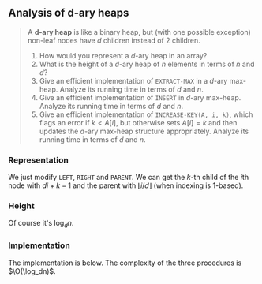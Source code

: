 ## Analysis of d-ary heaps

> A **d-ary heap** is like a binary heap, but (with one possible exception)
> non-leaf nodes have $d$ children instead of 2 children.
>
> 1. How would you represent a $d$-ary heap in an array?
> 2. What is the height of a $d$-ary heap of $n$ elements in terms of $n$ and
>    $d$?
> 3. Give an efficient implementation of `EXTRACT-MAX` in a $d$-ary max-heap.
>    Analyze its running time in terms of $d$ and $n$.
> 4. Give an efficient implementation of `INSERT` in $d$-ary max-heap. Analyze
>    its running time in terms of $d$ and $n$.
> 5. Give an efficient implementation of `INCREASE-KEY(A, i, k)`, which flags
>    an error if $k < A[i]$, but otherwise sets $A[i] = k$ and then updates the
>    $d$-ary max-heap structure appropriately. Analyze its running time in
>    terms of $d$ and $n$.

### Representation

We just modify `LEFT`, `RIGHT` and `PARENT`. We can get the $k$-th child of the
$i$th node with $d i + k - 1$ and the parent with $\lfloor i/d \rfloor$ (when
indexing is 1-based).

### Height

Of course it's $\log_dn$.

### Implementation

The implementation is below. The complexity of the three
procedures is $\O(\log_dn)$.
